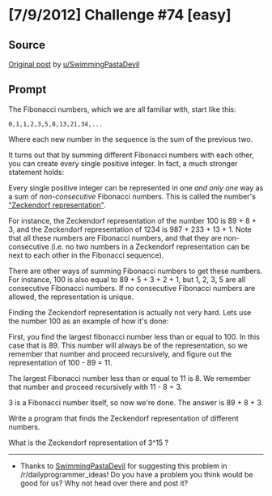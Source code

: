 # [7/9/2012] Challenge #74 [easy]

## Source

[Original post](https://old.reddit.com/r/dailyprogrammer/comments/wa0mc/792012_challenge_74_easy/) by [u/SwimmingPastaDevil](http://www.reddit.com/user/SwimmingPastaDevil)

## Prompt

The Fibonacci numbers, which we are all familiar with, start like this:

	0,1,1,2,3,5,8,13,21,34,...

Where each new number in the sequence is the sum of the previous two.

It turns out that by summing different Fibonacci numbers with each other, you can create every single positive integer. In fact, a much stronger statement holds:

Every single positive integer can be represented in one *and only one* way as a sum of *non-consecutive* Fibonacci numbers. This is called the number's ["Zeckendorf representation"](http://en.wikipedia.org/wiki/Zeckendorf%27s_theorem).

For instance, the Zeckendorf representation of the number 100 is 89 + 8 + 3, and the Zeckendorf representation of 1234 is 987 + 233 + 13 + 1. Note that all these numbers are Fibonacci numbers, and that they are non-consecutive (i.e. no two numbers in a Zeckendorf representation can be next to each other in the Fibonacci sequence).

There are other ways of summing Fibonacci numbers to get these numbers. For instance, 100 is also equal to 89 + 5 + 3 + 2 + 1, but 1, 2, 3, 5 are all consecutive Fibonacci numbers. If no consecutive Fibonacci numbers are allowed, the representation is unique.


Finding the Zeckendorf representation is actually not very hard. Lets use the number 100 as an example of how it's done:

First, you find the largest fibonacci number less than or equal to 100. In this case that is 89. This number will always be of the representation, so we remember that number and proceed recursively, and figure out the representation of 100 - 89 = 11.

The largest Fibonacci number less than or equal to 11 is 8. We remember that number and proceed recursively with 11 - 8 = 3.

3 is a Fibonacci number itself, so now we're done. The answer is 89 + 8 + 3.

Write a program that finds the Zeckendorf representation of different numbers.

What is the Zeckendorf representation of 3^15 ?

***

* Thanks to [SwimmingPastaDevil](http://www.reddit.com/user/SwimmingPastaDevil) for suggesting this problem in /r/dailyprogrammer_ideas! Do you have a problem you think would be good for us? Why not head over there and post it?
